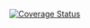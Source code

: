 [![Coverage Status](https://coveralls.io/repos/github/Azure-Q/jest-enzyme-travis/badge.svg?branch=master)](https://coveralls.io/github/Azure-Q/jest-enzyme-travis?branch=master)
